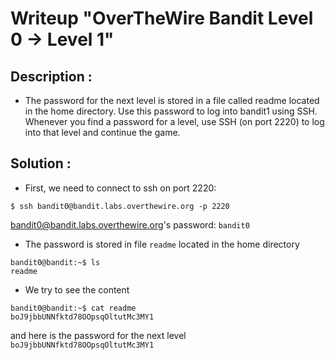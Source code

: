 # Writeup "OverTheWire Bandit Level 0 → Level 1"


## Description : 
- The password for the next level is stored in a file called readme located in the home directory. Use this password to log into bandit1 using SSH. Whenever you find a password for a level, use SSH (on port 2220) to log into that level and continue the game.

## Solution :
- First, we need to connect to ssh on port 2220: 
```
$ ssh bandit0@bandit.labs.overthewire.org -p 2220
```
bandit0@bandit.labs.overthewire.org's password:  `bandit0`

- The password is stored in file `readme` located in the home directory 
```
bandit0@bandit:~$ ls
readme
```
- We try to see the content
```
bandit0@bandit:~$ cat readme
boJ9jbbUNNfktd78OOpsqOltutMc3MY1
```
and here is the password for the next level `boJ9jbbUNNfktd78OOpsqOltutMc3MY1`

